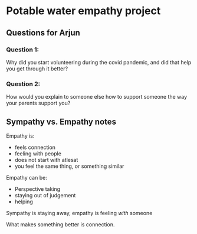 # Potable water empathy project
## Questions for Arjun
### Question 1:
Why did you start volunteering during the covid pandemic, and did that help you get through it better?

### Question 2:
How would you explain to someone else how to support someone the way your parents support you?

## Sympathy vs. Empathy notes

Empathy is:
- feels connection
- feeling with people
- does not start with atlesat
- you feel the same thing, or something similar

Empathy can be:
- Perspective taking
- staying out of judgement
- helping

Sympathy is staying away, empathy is feeling _with_ someone

What makes something better is connection.